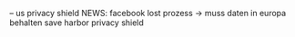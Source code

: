 

– us privacy shield
NEWS: facebook lost prozess → muss daten in europa behalten
save harbor
privacy shield
